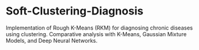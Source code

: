 # Soft-Clustering-Diagnosis
Implementation of Rough K-Means (RKM) for diagnosing chronic diseases using clustering. Comparative analysis with K-Means, Gaussian Mixture Models, and Deep Neural Networks.
